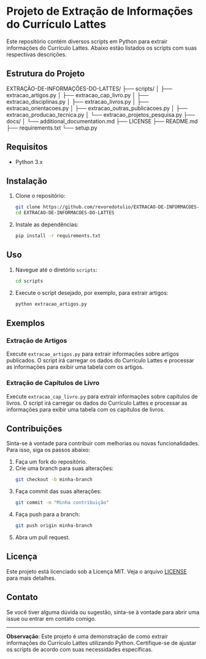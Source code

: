
# Projeto de Extração de Informações do Currículo Lattes

Este repositório contém diversos scripts em Python para extrair informações do Currículo Lattes. Abaixo estão listados os scripts com suas respectivas descrições.

## Estrutura do Projeto

EXTRAÇÃO-DE-INFORMAÇÕES-DO-LATTES/
├── scripts/
│ ├── extracao_artigos.py
│ ├── extracao_cap_livro.py
│ ├── extracao_disciplinas.py
│ ├── extracao_livros.py
│ ├── extracao_orientacoes.py
│ ├── extracao_outras_publicacoes.py
│ ├── extracao_producao_tecnica.py
│ └── extracao_projetos_pesquisa.py
├── docs/
│ └── additional_documentation.md
├── LICENSE
├── README.md
├── requirements.txt
└── setup.py


## Requisitos

- Python 3.x

## Instalação

1. Clone o repositório:
    ```sh
    git clone https://github.com/revoredotulio/EXTRACAO-DE-INFORMACOES-DO-LATTES.git
    cd EXTRACAO-DE-INFORMACOES-DO-LATTES
    ```

2. Instale as dependências:
    ```sh
    pip install -r requirements.txt
    ```

## Uso

1. Navegue até o diretório `scripts`:
    ```sh
    cd scripts
    ```

2. Execute o script desejado, por exemplo, para extrair artigos:
    ```sh
    python extracao_artigos.py
    ```

## Exemplos

### Extração de Artigos

Execute `extracao_artigos.py` para extrair informações sobre artigos publicados. O script irá carregar os dados do Currículo Lattes e processar as informações para exibir uma tabela com os artigos.

### Extração de Capítulos de Livro

Execute `extracao_cap_livro.py` para extrair informações sobre capítulos de livros. O script irá carregar os dados do Currículo Lattes e processar as informações para exibir uma tabela com os capítulos de livros.

## Contribuições

Sinta-se à vontade para contribuir com melhorias ou novas funcionalidades. Para isso, siga os passos abaixo:

1. Faça um fork do repositório.
2. Crie uma branch para suas alterações:
    ```sh
    git checkout -b minha-branch
    ```
3. Faça commit das suas alterações:
    ```sh
    git commit -m "Minha contribuição"
    ```
4. Faça push para a branch:
    ```sh
    git push origin minha-branch
    ```
5. Abra um pull request.

## Licença

Este projeto está licenciado sob a Licença MIT. Veja o arquivo [LICENSE](LICENSE) para mais detalhes.

## Contato

Se você tiver alguma dúvida ou sugestão, sinta-se à vontade para abrir uma issue ou entrar em contato comigo.

---

**Observação**: Este projeto é uma demonstração de como extrair informações do Currículo Lattes utilizando Python. Certifique-se de ajustar os scripts de acordo com suas necessidades específicas.

